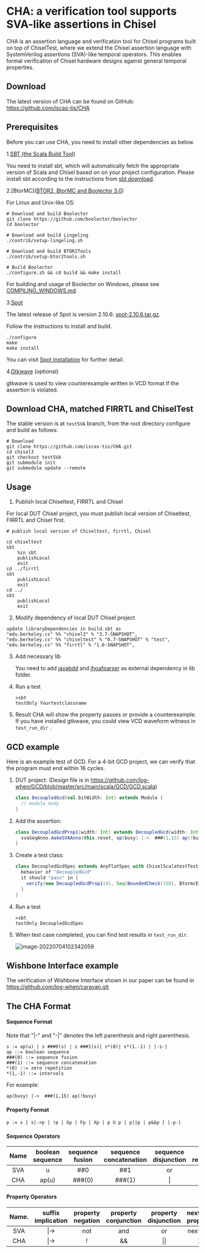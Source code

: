 # CHA: a verification tool supports SVA-like assertions in Chisel

CHA is an assertion language and verification tool for Chisel programs built on top of ChiselTest, where we extend the Chisel assertion language with SystemVerilog assertions (SVA)-like temporal operators. This enables formal verification of Chisel hardware designs against general temporal properties.

## Download

 The latest version of CHA can be found on GitHub: https://github.com/iscas-tis/CHA

## Prerequisites

Before you can use CHA, you need to install other dependencies as below.

1.[SBT (the Scala Build Tool)](http://www.scala-sbt.org)

You need to install sbt, which will automatically fetch the appropriate version of Scala and Chisel based on on your project configuration. Please install sbt according to the instructions from [sbt download](https://www.scala-sbt.org/download.html).

2.[BtorMC]([BTOR2, BtorMC and Boolector 3.0](https://link.springer.com/chapter/10.1007/978-3-319-96145-3_32))

For Linux and Unix-like OS:

```
# Download and build Boolector
git clone https://github.com/boolector/boolector
cd boolector

# Download and build Lingeling
./contrib/setup-lingeling.sh

# Download and build BTOR2Tools
./contrib/setup-btor2tools.sh

# Build Boolector
./configure.sh && cd build && make install
```

For building and usage of Boolector on Windows, please see [COMPILING_WINDOWS.md](https://github.com/Boolector/boolector/blob/master/COMPILING_WINDOWS.md).

3.[Spot](https://spot.lrde.epita.fr/)

The latest release of Spot is version 2.10.6:  [spot-2.10.6.tar.gz](http://www.lrde.epita.fr/dload/spot/spot-2.10.6.tar.gz).

Follow the instructions to install and build.

```
./configure
make
make install
```

You can visit [Spot installation](https://spot.lrde.epita.fr/install.html) for further detail.

4.[Gtkwave](https://sourceforge.net/projects/gtkwave/) (optional)

   gtkwave is used to view counterexample written in VCD format if the assertion is violated.
   

## Download CHA, matched FIRRTL and ChiselTest

The stable version is at `testSVA` branch, from the root directory configure and build as follows:

```
# Download
git clone https://github.com/iscas-tis/CHA.git
cd chisel3
git checkout testSVA
git submodule init
git submodule update --remote
```

## Usage

1. Publish local Chiseltest, FIRRTL and Chisel

For local DUT Chisel project, you must publish local version of Chiseltest, FIRRTL and Chisel first.

```
# publish local version of Chiseltest, firrtl, Chisel

cd chiseltest
sbt
    %in sbt 
    publishLocal
    exit
cd ../firrtl
sbt
    publishLocal
    exit
cd ../
sbt
    publishLocal
    exit
```

2. Modify dependency of local DUT Chisel project

```
update libraryDependencies in build.sbt as
"edu.berkeley.cs" %% "chisel3" % "3.7-SNAPSHOT",
"edu.berkeley.cs" %% "chiseltest" % "0.7-SNAPSHOT" % "test",
"edu.berkeley.cs" %% "firrtl" % "1.6-SNAPSHOT",
```

3. Add necessary lib

   You need to add [javabdd](http://javabdd.sourceforge.net/) and  [jhoafparser](https://automata.tools/hoa/jhoafparser/) as external dependency in lib folder.

4. Run a test

   ```
   >sbt
   testOnly Yourtestclassname
   ```
5. Result
 CHA will show the property passes or provide a counterexample. If you have installed gtkwave, you could view VCD waveform witness in `test_run_dir` .
   


## GCD example

Here is an example test of GCD. For a 4-bit GCD project, we can verify that the program must end within 16 cycles. 

1. DUT project: (Design file is in https://github.com/log-when/GCD/blob/master/src/main/scala/GCD/GCD.scala)

   ```scala
   class DecoupledGcd(val bitWidth: Int) extends Module {
     // module body
   }
   ```

2. Add the assertion:

   ```scala
   class DecoupledGcdProp1(width: Int) extends DecoupledGcd(width: Int){
     svaSeqAnno.makeSVAAnno(this.reset, ap(busy) |->  ###(1,15) ap(!busy))
   }
   ```

3. Create a test class:

   ```scala
   class DecoupledGcdSpec extends AnyFlatSpec with ChiselScalatestTester with Formal {
     behavior of "DecoupledGcd"
     it should "pass" in {
       verify(new DecoupledGcdProp1(4), Seq(BoundedCheck(150), BtormcEngineAnnotation))
     }
   }
   ```

4. Run a test

   ```
   >sbt
   testOnly DecoupledGcdSpec
   ```

5. When test case completed, you can find test results in `test_run_dir`.

   ![image-20220704102342059](https://tva1.sinaimg.cn/large/e6c9d24ely1h3uollfw8wj217o0420uw.jpg)

## Wishbone Interface example
 
  The verification of Wishbone Interface shown in our paper can be found in https://github.com/log-when/caravan.git 

## The CHA Format

#### Sequence Format 
Note that "|-" and "-|" denotes the left parenthesis and right parenthesis.

```
s := ap(u) | s ###0(s) | s ###1(s)| s*(0)| s*(1.-1) | |-s-|
ap ::= boolean sequence
###(0) ::= sequence fusion
###(1) ::= sequence concatenation
*(0) ::= zero repetition
*(1,-1) ::= intervals
```

For example:

```
ap(busy) |->  ###(1,15) ap(!busy)
```

#### Property Format

```
p := s | s|->p | !p | Gp | Fp | Xp | p U p | p||p | p&&p | |-p-|
```

#### Sequence Operators                                                                                                                                                                                                                                                                                                                                                                                                                                                                                                                                                                                                                                                                                                                                                                                                                                                                                                                                                                                                                                                                                                                                                                                                                                                                                                                                                                                                                                                                                                                                                                                                                                                                                                                                                                                                                                                                                                                                                                                                                                                                                                                                                                                                                                                                                                                                                                                                                                                                                                                                                                                                                                                                                                                                                                                                                                                                                                                                                                                                                                                                                                                                                                                                                                                                                                                                                                                                                                                                                                                                                                                                                                                                                                                                                                                                                                                                                                                                                                                                                                                                                                                                                                                                                                                                                                                                                                                                                                                                                                                                                                                                                                                                                                                                                                                                                                                                                                                                                                                                                                                                                                                                                                                                                                                                                                                                                                                                                                                                                                                                                                                                                                                                                                                                                                                                                                                                                                                                                                                                                                                                                                                                                                                                                                                                                                                                                                                                                                                                                                                                                                                                                                                                                                                                                                                                                                                                                                                                                                                                                                                                                                                                                                                                                                                                                                                                                                                                                                                                                                                                                                                                             

| Name | boolean sequence | sequence fusion | sequence concatenation | sequence disjunction | zero repetition | intervals |
| :---: | :--------------: | :-------------: | :--------------------: | :------------------: | :-------------: | :-------: |
|  SVA  |        u         |       ##0       |          ##1           |          or          |      [*0]       |  [*1:$]   |
|  CHA  |      ap(u)       |     ###(0)      |         ###(1)         |          \|          |      *(0)       |  *(1:$)   |

#### Property Operators

| Name. | suffix implication | property negation | property conjunction | property disjunction | nexttime property | always property | s_eventually property | until property |
| :---: | :----------------: | :---------------: | :------------------: | :------------------: | :---------------: | :-------------: | :-------------------: | :------------: |
|  SVA  |        \|->        |        not        |         and          |          or          |     nexttime      |     always      |     s_eventually      |     until      |
|  CHA  |        \|->        |         !         |          &&          |         \|\|         |         X         |        G        |           F           |       U        |

